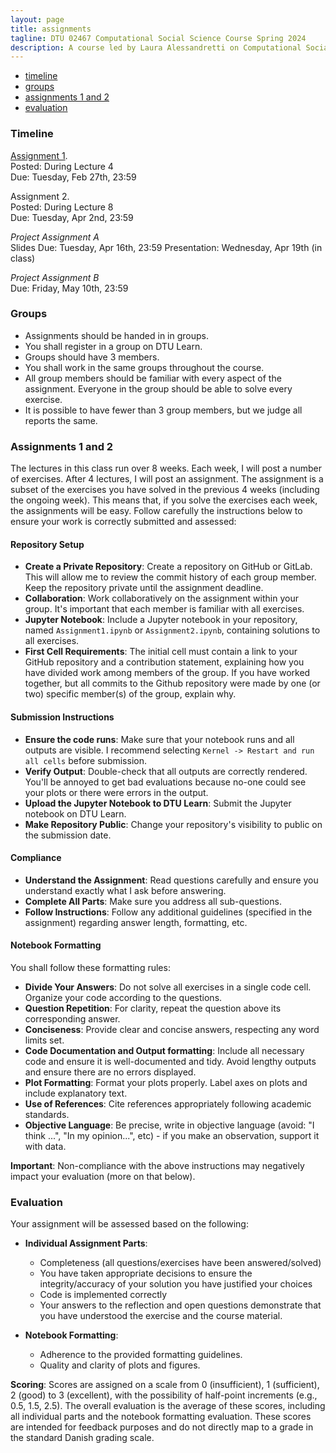 ```yaml
---
layout: page
title: assignments
tagline: DTU 02467 Computational Social Science Course Spring 2024
description: A course led by Laura Alessandretti on Computational Social Science
---
```


 <div class="navbar">
     <div class="navbar-inner">
         <ul class="nav">
             <li><a href="#timeline">timeline</a></li>
             <li><a href="#groups">groups</a></li>
             <li><a href="#assignments12">assignments 1 and 2</a></li>
             <li><a href="#evaluation">evaluation</a></li>
         </ul>
     </div>
 </div>



### <a name="timeline"></a>Timeline

[Assignment 1](https://nbviewer.org/github/lalessan/comsocsci2024/blob/main/assignments/Assignment1.ipynb?flash_cache=True).   
Posted: During Lecture 4  
Due: Tuesday, Feb 27th, 23:59

Assignment 2.   
Posted: During Lecture 8  
Due: Tuesday, Apr 2nd, 23:59  


_Project Assignment A_  
Slides Due: Tuesday, Apr 16th, 23:59
Presentation: Wednesday, Apr 19th (in class)

_Project Assignment B_  
Due: Friday, May 10th, 23:59  


### <a name="groups"></a>Groups
* Assignments should be handed in in groups.
* You shall register in a group on DTU Learn. 
* Groups should have 3 members.
* You shall work in the same groups throughout the course.
* All group members should be familiar with every aspect of the assignment. Everyone in the group should be able to solve every exercise.
* It is possible to have fewer than 3 group members, but we judge all reports the same. 


### <a name="assignments12"></a>Assignments 1 and 2
The lectures in this class run over 8 weeks. Each week, I will post a number of exercises. After 4 lectures, I will post an assignment. 
The assignment is a subset of the exercises you have solved in the previous 4 weeks (including the ongoing week). 
This means that, if you solve the exercises each week, the assignments will be easy.
Follow carefully the instructions below to ensure your work is correctly submitted and assessed:

#### Repository Setup

- **Create a Private Repository**: Create a repository on GitHub or GitLab. This will allow me to review the commit history of each group member. Keep the repository private until the assignment deadline.
- **Collaboration**: Work collaboratively on the assignment within your group. It's important that each member is familiar with all exercises.
- **Jupyter Notebook**: Include a Jupyter notebook in your repository, named `Assignment1.ipynb` or `Assignment2.ipynb`, containing solutions to all exercises.
- **First Cell Requirements**: The initial cell must contain a link to your GitHub repository and a contribution statement, explaining how you have divided work among members of the group. If you have worked together, but all commits to the Github repository were made by one (or two) specific member(s) of the group, explain why. 
  
#### Submission Instructions

- **Ensure the code runs**: Make sure that your notebook runs and all outputs are visible. I recommend selecting `Kernel -> Restart and run all cells` before submission.
- **Verify Output**: Double-check that all outputs are correctly rendered. You'll be annoyed to get bad evaluations because no-one could see your plots or there were errors in the output.
- **Upload the Jupyter Notebook to DTU Learn**: Submit the Jupyter notebook on DTU Learn.
- **Make Repository Public**: Change your repository's visibility to public on the submission date.


#### Compliance 

- **Understand the Assignment**: Read questions carefully and ensure you understand exactly what I ask before answering.
- **Complete All Parts**: Make sure you address all sub-questions.  
- **Follow Instructions**: Follow any additional guidelines (specified in the assignment) regarding answer length, formatting, etc.

#### Notebook Formatting

You shall follow these formatting rules:

- **Divide Your Answers**: Do not solve all exercises in a single code cell. Organize your code according to the questions.
- **Question Repetition**: For clarity, repeat the question above its corresponding answer.
- **Conciseness**: Provide clear and concise answers, respecting any word limits set.
- **Code Documentation and Output formatting**: Include all necessary code and ensure it is well-documented and tidy. Avoid lengthy outputs and ensure there are no errors displayed.
- **Plot Formatting**: Format your plots properly. Label axes on plots and include explanatory text. 
- **Use of References**: Cite references appropriately following academic standards.
- **Objective Language**: Be precise, write in objective language (avoid: "I think ...", "In my opinion...", etc) - if you make an observation, support it with data.

**Important**: Non-compliance with the above instructions may negatively impact your evaluation (more on that below). 
    
   
### <a name="evaluation"></a>Evaluation

Your assignment will be assessed based on the following:

- **Individual Assignment Parts**:
    - Completeness (all questions/exercises have been answered/solved)
    - You have taken appropriate decisions to ensure the integrity/accuracy of your solution you have justified your choices
    - Code is implemented correctly
    - Your answers to the reflection and open questions demonstrate that you have understood the exercise and the course material. 
   
- **Notebook Formatting**:
  - Adherence to the provided formatting guidelines.
  - Quality and clarity of plots and figures.

**Scoring**: Scores are assigned on a scale from 0 (insufficient), 1 (sufficient), 2 (good) to 3 (excellent), with the possibility of half-point increments (e.g., 0.5, 1.5, 2.5). The overall evaluation is the average of these scores, including all individual parts and the notebook formatting evaluation. These scores are intended for feedback purposes and do not directly map to a grade in the standard Danish grading scale.
